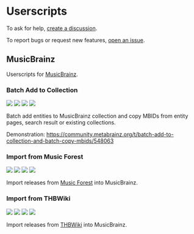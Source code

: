 # Userscripts

To ask for help, [create a discussion](https://github.com/y-young/userscripts/discussions/new).

To report bugs or request new features, [open an issue](https://github.com/y-young/userscripts/issues/new).

## MusicBrainz

Userscripts for [MusicBrainz](https://musicbrainz.org/).

### Batch Add to Collection

[![](https://img.shields.io/badge/-source-blue?logo=github&style=for-the-badge)](https://github.com/y-young/userscripts/blob/master/musicbrainz-batch-add-to-collection.user.js)
[![](https://img.shields.io/badge/-install-brightgreen?logo=github&style=for-the-badge)](https://github.com/y-young/userscripts/raw/master/musicbrainz-batch-add-to-collection.user.js)
[![](https://img.shields.io/badge/greasyfork-install-red?style=for-the-badge)](https://greasyfork.org/scripts/431337-musicbrainz-batch-add-to-collection)
[![](https://img.shields.io/badge/openuserjs-install-202d3b?style=for-the-badge)](https://openuserjs.org/scripts/yyoung/MusicBrainz_Batch_Add_to_Collection)

Batch add entities to MusicBrainz collection and copy MBIDs from entity pages, search result or existing collections.

Demonstration: https://community.metabrainz.org/t/batch-add-to-collection-and-batch-copy-mbids/548063

### Import from Music Forest

[![](https://img.shields.io/badge/-source-blue?logo=github&style=for-the-badge)](https://github.com/y-young/userscripts/blob/master/musicbrainz-import-from-music-forest.user.js)
[![](https://img.shields.io/badge/-install-brightgreen?logo=github&style=for-the-badge)](https://github.com/y-young/userscripts/raw/master/musicbrainz-import-from-music-forest.user.js)
[![](https://img.shields.io/badge/greasyfork-install-red?style=for-the-badge)](https://greasyfork.org/zh-CN/scripts/434464-musicbrainz-import-from-music-forest)
[![](https://img.shields.io/badge/openuserjs-install-202d3b?style=for-the-badge)](https://openuserjs.org/scripts/yyoung/MusicBrainz_Import_from_Music_Forest)

Import releases from [Music Forest](https://www.minc.or.jp/) into MusicBrainz.

### Import from THBWiki

[![](https://img.shields.io/badge/-source-blue?logo=github&style=for-the-badge)](https://github.com/y-young/userscripts/blob/master/musicbrainz-import-from-thbwiki.user.js)
[![](https://img.shields.io/badge/-install-brightgreen?logo=github&style=for-the-badge)](https://github.com/y-young/userscripts/raw/master/musicbrainz-import-from-thbwiki.user.js)
[![](https://img.shields.io/badge/greasyfork-install-red?style=for-the-badge)](https://greasyfork.org/zh-CN/scripts/434465-musicbrainz-import-from-thbwiki)
[![](https://img.shields.io/badge/openuserjs-install-202d3b?style=for-the-badge)](https://openuserjs.org/scripts/yyoung/MusicBrainz_Import_from_THBWiki)

Import releases from [THBWiki](https://thwiki.cc/) into MusicBrainz.